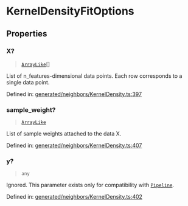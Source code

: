 # KernelDensityFitOptions

## Properties

### X?

> [`ArrayLike`](../types/ArrayLike.md)[]

List of n\_features-dimensional data points. Each row corresponds to a single data point.

Defined in:  [generated/neighbors/KernelDensity.ts:397](https://github.com/transitive-bullshit/scikit-learn-ts/blob/b59c1ff/packages/sklearn/src/generated/neighbors/KernelDensity.ts#L397)

### sample\_weight?

> [`ArrayLike`](../types/ArrayLike.md)

List of sample weights attached to the data X.

Defined in:  [generated/neighbors/KernelDensity.ts:407](https://github.com/transitive-bullshit/scikit-learn-ts/blob/b59c1ff/packages/sklearn/src/generated/neighbors/KernelDensity.ts#L407)

### y?

> `any`

Ignored. This parameter exists only for compatibility with [`Pipeline`](sklearn.pipeline.Pipeline.html#sklearn.pipeline.Pipeline "sklearn.pipeline.Pipeline").

Defined in:  [generated/neighbors/KernelDensity.ts:402](https://github.com/transitive-bullshit/scikit-learn-ts/blob/b59c1ff/packages/sklearn/src/generated/neighbors/KernelDensity.ts#L402)
